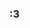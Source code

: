 ### :3 

<!--
**3yanca/3yanca** is a ✨ _special_ ✨ repository because its `README.md` (this file) appears on your GitHub profile.

-->
